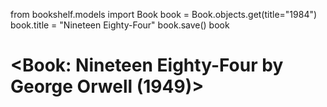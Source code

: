 from bookshelf.models import Book
book = Book.objects.get(title="1984")
book.title = "Nineteen Eighty-Four"
book.save()
book

# <Book: Nineteen Eighty-Four by George Orwell (1949)>
